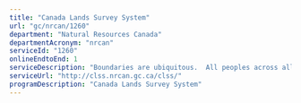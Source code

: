 ```yaml
---
title: "Canada Lands Survey System"
url: "gc/nrcan/1260"
department: "Natural Resources Canada"
departmentAcronym: "nrcan"
serviceId: "1260"
onlineEndtoEnd: 1
serviceDescription: "Boundaries are ubiquitous.  All peoples across all cultures mark the boundaries of their parcels on the ground.  These boundaries can serve economic, social or security purposes.  The Canada Lands Survey System (CLSS) provides the framework and infrastructure for defining, demarcating and describing such boundaries of Canada Lands and of private lands in the North."
serviceUrl: "http://clss.nrcan.gc.ca/clss/"
programDescription: "Canada Lands Survey System"
---
```

